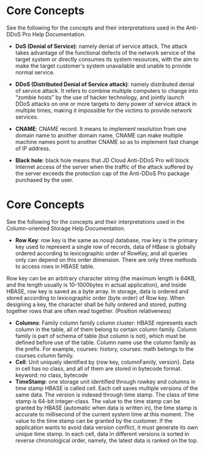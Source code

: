 # Core Concepts
See the following for the concepts and their interpretations used in the Anti-DDoS Pro Help Documentation.

- **DoS (Denial of Service)**: namely denial of service attack. The attack takes advantage of the functional defects of the network service of the target system or directly consumes its system resources, with the aim to make the target customer's system unavailable and unable to provide normal service.

- **DDoS (Distributed Denial of Service attack)**: namely distributed denial of service attack. It refers to combine multiple computers to change into “zombie hosts” by the use of hacker technology, and jointly launch DDoS attacks on one or more targets to deny power of service attack in multiple times, making it impossible for the victims to provide network services.

- **CNAME**: CNAME record. It means to implement resolution from one domain name to another domain name, CNAME can make multiple machine names point to another CNAME so as to implement fast change of IP address.

- **Black hole**: black hole means that JD Cloud Anti-DDoS Pro will block Internet access of the server when the traffic of the attack suffered by the server exceeds the protection cap of the Anti-DDoS Pro package purchased by the user.


# Core Concepts
See the following for the concepts and their interpretations used in the Column-oriented Storage Help Documentation.

- **Row Key**: row key is the same as nosql database, row key is the primary key used to represent a single row of records, data of HBase is globally ordered according to lexicographic order of RowKey, and all queries only can depend on this order dimension. There are only three methods to access rows in HBASE table.
 
Row key can be an arbitrary character string (the maximum length is 64KB, and the length usually is 10-1000bytes in actual application), and inside HBASE, row key is saved as a byte array. In storage, data is ordered and stored according to lexicographic order (byte order) of Row key. When designing a key, the character shall be fully ordered and stored, putting together rows that are often read together. (Position relativeness)
- **Columns**: Family column family column cluster: HBASE represents each column in the table, all of them belong to certain column family. Column family is part of schema of table (but column is not), which must be defined before use of the table. Column name use the column family as the prefix. For example, courses: history, courses: math belongs to the courses column family.
- **Cell**: Unit uniquely identified by {row key, columnFamily, version}. Data in cell has no class, and all of them are stored in bytecode format.
keyword: no class, bytecode
- **TimeStamp**: one storage unit identified through rowkey and columns in time stamp HBASE is called cell. Each cell saves multiple versions of the same data. The version is indexed through time stamp. The class of time stamp is 64-bit integer-class. The value to the time stamp can be granted by HBASE (automatic when data is written in), the time stamp is accurate to millisecond of the current system time at this moment. The value to the time stamp can be granted by the customer. If the application wants to avoid data version conflict, it must generate its own unique time stamp. In each cell, data in different versions is sorted in reverse chronological order, namely, the latest data is ranked on the top.

